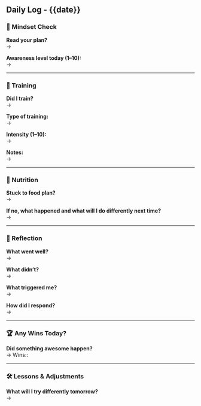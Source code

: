 ## Daily Log - {{date}}

### 🧠 Mindset Check
**Read your plan?**  
→ 

**Awareness level today (1–10):**  
→ 

---

### 💪 Training
**Did I train?**  
→ 

**Type of training:**  
→ 

**Intensity (1–10):**  
→ 

**Notes:**  
→ 

---

### 🥣 Nutrition
**Stuck to food plan?**  
→ 

**If no, what happened and what will I do differently next time?**  
→ 

---

### 🎯 Reflection
**What went well?**  
→ 

**What didn’t?**  
→ 

**What triggered me?**  
→ 

**How did I respond?**  
→ 

---

### 🏆 Any Wins Today?
**Did something awesome happen?**  
→ Wins::

---

### 🛠 Lessons & Adjustments
**What will I try differently tomorrow?**  
→ 
